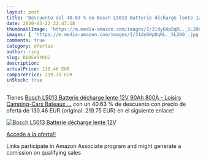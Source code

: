 ```yaml
---
layout: post
title: 'Descuento del 40.63 % en Bosch L5013 Batterie décharge lente 12V '
date: 2020-05-22 22:47:18
thumbnailImage: 'https://m.media-amazon.com/images/I/31dyGHpDqRL._SL200_.jpg'
images: [ 'https://m.media-amazon.com/images/I/31dyGHpDqRL._SL200_.jpg' ]
comments: true
category: ofertas
author: ring
slug: B00E49YRU2
description:
actualPrice: 130.46 EUR
comparePrice: 219.75 EUR
inStock: true
---
```


Tienes [Bosch L5013 Batterie décharge lente 12V  90Ah  800A - Loisirs  Camping-Cars  Bateaux  …](https://www.amazon.fr/dp/B00E49YRU2/?tag=tolees0d-21) con un 40.63 % de descuento con precio de oferta de 130.46 EUR (original: 219.75 EUR) en el siguiente enlace!

[![Bosch L5013 Batterie décharge lente 12V ](https://m.media-amazon.com/images/I/31dyGHpDqRL._SL200_.jpg)](https://www.amazon.fr/dp/B00E49YRU2/?tag=tolees0d-21)

[Accede a la oferta!!](https://www.amazon.fr/dp/B00E49YRU2/?tag=tolees0d-21)

Links participate in Amazon Associate program and might generate a comission on qualifying sales


